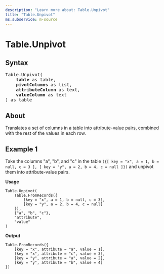 ```yaml
---
description: "Learn more about: Table.Unpivot"
title: "Table.Unpivot"
ms.subservice: m-source
---
```

# Table.Unpivot

## Syntax

<pre>
Table.Unpivot(
    <b>table</b> as table,
    <b>pivotColumns</b> as list,
    <b>attributeColumn</b> as text,
    <b>valueColumn</b> as text
) as table
</pre>
  
## About

Translates a set of columns in a table into attribute-value pairs, combined with the rest of the values in each row.

## Example 1

Take the columns "a", "b", and "c" in the table `({[ key = "x", a = 1, b = null, c = 3 ], [ key = "y", a = 2, b = 4, c = null ]})` and unpivot them into attribute-value pairs.

**Usage**

```powerquery-m
Table.Unpivot(
    Table.FromRecords({
        [key = "x", a = 1, b = null, c = 3],
        [key = "y", a = 2, b = 4, c = null]
    }),
    {"a", "b", "c"},
    "attribute",
    "value"
)
```

**Output**

```powerquery-m
Table.FromRecords({
    [key = "x", attribute = "a", value = 1],
    [key = "x", attribute = "c", value = 3],
    [key = "y", attribute = "a", value = 2],
    [key = "y", attribute = "b", value = 4]
})
```
